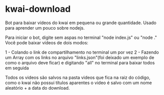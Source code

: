 # kwai-download
Bot para baixar vídeos do kwai em pequena ou grande quantidade. Usado para aprender um pouco sobre nodejs.


Para iniciar o bot, digite sem aspas no terminal "node index.js" ou "node ."
Você pode baixar vídeos de dois modos:

 1 - Colando o link de compartilhamento no terminal um por vez
 2 - Fazendo um Array com os links no arquivo "links.json"(foi deixado um exemplo de como o arquivo deve ficar) e digitando "all" no terminal para baixar todos em seguida
 
Todos os videos são salvos na pasta videos que fica na raiz do código, como o kwai não possui títulos aparentes o video é salvo com um nome aleatório + a data do download.
